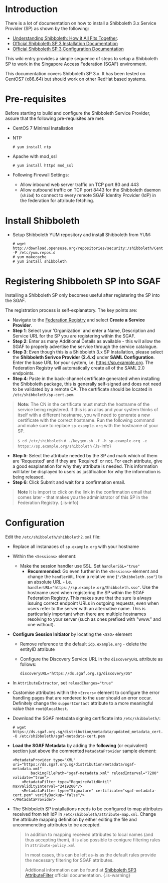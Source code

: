 <!-- TITLE: Service Provider Installation: Shibboleth 3 -->
<!-- SUBTITLE: A quick summary of Service Provider Installation Shibboleth -->

# Introduction
There is a lot of documentation on how to install a Shibboleth 3.x Service Provider (SP) as shown by the following:

* [Understanding Shibboleth: How it All Fits Together](https://wiki.shibboleth.net/confluence/display/CONCEPT/FlowsAndConfig).
* [Official Shibboleth SP 3 Installation Documentation](https://wiki.shibboleth.net/confluence/display/SP3/Installation)
* [Official Shibboleth SP 3 Configuration Documentation](https://wiki.shibboleth.net/confluence/display/SP3/Configuration)

This wiki entry provides a simple sequence of steps to setup a Shibboleth SP to work in the Singapore Access Federation (SGAF) environment.

This documentation covers Shibboleth SP 3.x. It has been tested on CentOS7 (x86_64) but should work on other RedHat based systems.

# Pre-requisites

Before starting to build and configure the Shibboleth Service Provider, assure that the following pre-requisites are met:

* CentOS 7 Minimal Installation
* NTP
	```
	# yum install ntp
	```
	
* Apache with mod_ssl

	```
	# yum install httpd mod_ssl
	```

* Following Firewall Settings:
	* Allow inbound web server traffic on TCP port 80 and 443 
	* Allow outbound traffic on TCP port 8443 for the Shibboleth daemon (`shibd`) to connect to every remote SGAF Identity Provider (IdP) in the federation for attribute fetching.
	
# Install Shibboleth
* Setup Shibboleth YUM repository and install Shibboleth from YUM:

	```
	# wget http://download.opensuse.org/repositories/security:/shibboleth/CentOS_7/security:shibboleth.repo -P /etc/yum.repos.d
	# yum makecache
	# yum install shibboleth
	```

# Registering Shibboleth SP into SGAF
Installing a Shibboleth SP only becomes useful after registering the SP into the SGAF.

The registration process is self-explanatory. The key points are:

* Navigate to the [Federation Registry](https://manager.sgaf.org.sg/federationregistry) and select **Create a Service Provider**.
* **Step 1**: Select your 'Organization' and enter a Name, Description and Service URL for the SP you are registering within the SGAF.
* **Step 2**: Enter as many Additional Details as available - this will allow the SGAF to properly advertise the service through the service catalogue.
* **Step 3**: Even though this is a Shibboleth 3.x SP Installation, please select the **Shibboleth Serivce Provider (2.4.x)** under **SAML Configuration**. Enter the base URL for your system, i.e. https://sp.example.org. The Federation Registry will automatically create all of the SAML 2.0 endpoints.
* **Step 4**: Paste in the back-channel certificate generated when installing the Shibboleth package, this is generally self-signed and does not need to be validated by a remote CA. The certificate should be located in `/etc/shibboleth/sp-cert.pem`.
> **Note:**
> The CN in the certificate must match the hostname of the service being registered. If this is an alias and your system thinks of itself with a different hostname, you will need to generate a new certificate with the correct hostname.
> Run the following command and make sure to replace `sp.example.org` with the hostname of your SP.
> 
>`$ cd /etc/shibboleth`
>`# ./keygen.sh -f -h sp.example.org -e https://sp.example.org/shibboleth`
{.is-info}

* **Step 5**: Select the attribute needed by the SP and mark which of them are 'Requested' and if they are 'Required' or not. For each attribute, give a good exaplanation for why they attribute is needed. This information will later be displayed to users as justification for why the information is being released.
* **Step 6**: Click Submit and wait for a confirmation email.

> **Note**
> It is import to click on the link in the confirmation email that comes later - that makes you the administrator of this SP in the Federation Registry.
{.is-info}
# Configuration
Edit the `/etc/shibboleth/shibboleth2.xml` file:
* Replace all instanaces of `sp.example.org` with your hostname
* Within the `<Sessions>` element:
	* Make the session handler use SSL. Set `handlerSSL="true"`
		* **Recommended**: Go even further  in the `<Sessions>` element and change the `handlerURL` from a relative one (`"/Shibboleth.sso"`) to an absolute URL - i.e. `handlerURL="https://sp.example.org/Shibboleth.sso"`. Use the hostname used when registering the SP within the SGAF Federation Registry. This makes sure that the sure is always issuing correct endpoint URLs in outgoing requests, even when users refer to the server with an alternative name. This is particurlaly important when there are multiple hostnames resolving to your server (such as ones prefixed with "www." and one without).
* **Configure Session Initiator** by locating the `<SSO>` element
	* Remove reference to the default `idp.example.org` - delete the entityID attribute
	* Configure the Discovery Service URL in the `discoveryURL` attribute as follows:
		
		```
		discoveryURL="https://ds.sgaf.org.sg/discovery/DS"
		```
* In `AttributeExtractor`, set `reloadChanges="true"`
* Customise attributes within the `<Errors>` element to configure the error handling pages that are rendered to the user should an error occur. Definitely change the `supportContact` attribute to a more meaningful value than `root@localhost`.
* Download the SGAF metadata signing certificate into `/etc/shibboleth/`:

	```
	# wget https://ds.sgaf.org.sg/distribution/metadata/updated_metadata_cert.pem -O /etc/shibboleth/sgaf-metadata-cert.pem
	```
	
* **Load the SGAF Metadata** by adding the **following** (or equivalent) section just above the commented `MetadataProvider` sample element:
	
	```
	<MetadataProvider type="XML" uri="https://ds.sgaf.org.sg/distribution/metadata/sgaf-metadata.xml"
			backingFilePath="sgaf-metadata.xml" reloadInterval="7200" validate="true">
		<MetadataFilter type="RequireValidUntil" maxValidityInterval="2419200"/>
		<MetadataFilter type="Signature" certificate="sgaf-metadata-cert.pem" verifyBackup="false"/>
	</MetadataProvider>
	```
* The Shibboleth SP installations needs to be configured to map attributes received from teh IdP in `/etc/shibboleth/attribute-map.xml`. Change the attribute mapping definition by either editing the file and uncommencting attributes to be accepted.
	> In addition to mapping received attributes to local names (and thus accepting them), it is also possible to conigure filtering rules in `attribute-policy.xml`
	>
	> In most cases, this can be left as-is as the default rules provide the necessary filtering for SGAF attributes.
	> 
	> Addtional information can be found at [Shibboleth SP3 AttributeFilter](https://wiki.shibboleth.net/confluence/display/SP3/AttributeFilter) official documentation.
	{.is-warning}